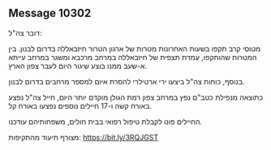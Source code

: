 ## Message 10302

דובר צה"ל:

מטוסי קרב תקפו בשעות האחרונות מטרות של ארגון הטרור חיזבאללה בדרום לבנון. 
בין המטרות שהותקפו, עמדת תצפית של חיזבאללה במרחב מרכבא ומשגר במרחב עייתא א-שעב ממנו בוצע שיגור היום לעבר צפון הארץ.

בנוסף, כוחות צה"ל ביצעו ירי ארטילרי להסרת איום למספר מרחבים בדרום לבנון. 

כתוצאה מנפילת כטב"ם נפץ במרחב צפון רמת הגולן מוקדם יותר היום, חייל צה"ל נפצע באורח קשה ו-17 חיילים נוספים נפצעו באורח קל. 

החיילים פונו לקבלת טיפול רפואי בבית חולים, משפחותיהם עודכנו.

מצורף תיעוד מהתקיפות: https://bit.ly/3RQJGST

